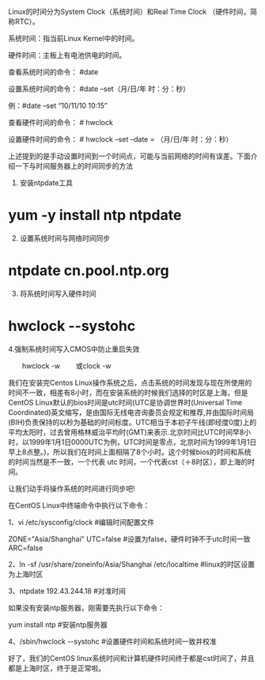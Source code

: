 Linux的时间分为System Clock（系统时间）和Real Time Clock （硬件时间，简称RTC）。

系统时间：指当前Linux Kernel中的时间。

硬件时间：主板上有电池供电的时间。

查看系统时间的命令： #date

设置系统时间的命令： #date –set（月/日/年 时：分：秒）

例：#date –set “10/11/10 10:15”

查看硬件时间的命令： # hwclock

设置硬件时间的命令： # hwclock –set –date = （月/日/年 时：分：秒）

上述提到的是手动设置时间到一个时间点，可能与当前网络的时间有误差。下面介绍一下与时间服务器上的时间同步的方法

1.  安装ntpdate工具

# yum -y install ntp ntpdate

2.  设置系统时间与网络时间同步

# ntpdate cn.pool.ntp.org

3.  将系统时间写入硬件时间

# hwclock --systohc

4.强制系统时间写入CMOS中防止重启失效

　　hwclock -w
　　或clock -w

我们在安装完Centos Linux操作系统之后，点击系统的时间发现与现在所使用的时间不一致，相差有8小时，而在安装系统的时候我们选择的时区是上海，但是CentOS Linux默认的bios时间是utc时间(UTC是协调世界时(Universal Time Coordinated)英文缩写，是由国际无线电咨询委员会规定和推荐,并由国际时间局(BIH)负责保持的以秒为基础的时间标度。UTC相当于本初子午线(即经度0度)上的平均太阳时，过去曾用格林威治平均时(GMT)来表示.北京时间比UTC时间早8小时，以1999年1月1日0000UTC为例，UTC时间是零点，北京时间为1999年1月1日早上8点整。)，所以我们在时间上面相隔了8个小时。这个时候bios的时间和系统的时间当然是不一致，一个代表 utc 时间，一个代表cst（＋8时区），即上海的时间。

让我们动手将操作系统的时间进行同步吧!

在CentOS Linux中终端命令中执行以下命令：

1、vi /etc/sysconfig/clock   #编辑时间配置文件

ZONE="Asia/Shanghai"
UTC=false                          #设置为false，硬件时钟不于utc时间一致
ARC=false

2、ln -sf /usr/share/zoneinfo/Asia/Shanghai    /etc/localtime    #linux的时区设置为上海时区

3、ntpdate 192.43.244.18    #对准时间

如果没有安装ntp服务器，刚需要先执行以下命令：

yum install ntp #安装ntp服务器

4、/sbin/hwclock --systohc   #设置硬件时间和系统时间一致并校准

好了，我们的CentOS linux系统时间和计算机硬件时间终于都是cst时间了，并且都是上海时区，终于是正常啦。